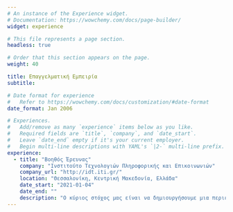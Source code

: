 ```yaml
---
# An instance of the Experience widget.
# Documentation: https://wowchemy.com/docs/page-builder/
widget: experience

# This file represents a page section.
headless: true

# Order that this section appears on the page.
weight: 40

title: Eπαγγελματική Εμπειρία
subtitle:

# Date format for experience
#   Refer to https://wowchemy.com/docs/customization/#date-format
date_format: Jan 2006

# Experiences.
#   Add/remove as many `experience` items below as you like.
#   Required fields are `title`, `company`, and `date_start`.
#   Leave `date_end` empty if it's your current employer.
#   Begin multi-line descriptions with YAML's `|2-` multi-line prefix.
experience:
  - title: "Βοηθός Έρευνας"
    company: "Ινστιτούτο Τεχνολογιών Πληροφορικής και Επικοινωνιών"
    company_url: "http://idt.iti.gr/"
    location: "Θεσσαλονίκη, Κεντρική Μακεδονία, Ελλάδα"
    date_start: "2021-01-04"
    date_end: ""
    description: "Ο κύριος στόχος μας είναι να δημιουργήσουμε μια περιεκτική σύνοψη που μεταφέρει αυτόματα τα σημαντικά μέρη ενός βίντεο, με ή χωρίς επίβλεψη. Πιο συγκεκριμένα, χρησιμοποιώντας Encoder-Decoder αρχιτεκτονικές στοχεύουμε στη μοντελοποίηση της χρονικής εξάρτησης μεταξύ των καρέ ενός βίντεο, και στην εκτίμηση της σημασίας τους. Μέχρι πρόσφατα, χρησιμοποιούσαμε ως επί το πλείστον Recurrent Αρχιτεκτονικές, όπως RNNs και LSTMs, και Adversarial Learning Αρχιτεκτονικές (GANs), όπου ένα VAE βασισμένο σε LSTMs (Generator) προσπαθεί να μπερδέψει τον Discriminator σχετικά με την πρωτοτυπία των παραγόμενων περιλήψεων. Παρά την επιτυχία αυτών των αρχιτεκτονικών, προβλήματα όπως η περιορισμένη παραλληλοποίηση και η δύσκολη εκπαίδευση τους μας οδήγησαν στην εξερεύνηση των μοντέλων Αυτο-Προσοχής (Transformers) για τις τρέχουσες και επόμενες εργασίες μας. Τέλος, όλες οι υλοποιησεις μας είναι open-source και βασίζονται στο PyTorch."
---
```

